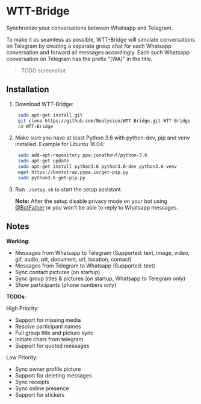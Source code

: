 # WTT-Bridge

Synchronize your conversations between Whatsapp and Telegram. 

To make it as seamless as possible, WTT-Bridge will simulate conversations on Telegram by creating a separate group chat for each Whatsapp conversation and forward all messages accordingly.
Each such Whatsapp conversation on Telegram has the prefix "[WA]" in the title.

> TODO screenshot

## Installation

1. Download WTT-Bridge:
   
   ```bash
    sudo apt-get install git
    git clone https://github.com/Neolysion/WTT-Bridge.git WTT-Bridge
    cd WTT-Bridge
   ```

2. Make sure you have at least Python 3.6 with python-dev, pip and venv installed.
   Example for Ubuntu 16.04:
   
   ```bash
    sudo add-apt-repository ppa:jonathonf/python-3.6
    sudo apt-get update
    sudo apt-get install python3.6 python3.6-dev python3.6-venv
    wget https://bootstrap.pypa.io/get-pip.py
    sudo python3.6 get-pip.py
   ```

3. Run `./setup.sh` to start the setup assistant.

   **Note:** After the setup disable privacy mode on your bot using [@BotFather](https://telegram.me/botfather) or you won't be able to reply to Whatsapp messages.

## Notes

__Working__:
- Messages from Whatsapp to Telegram (Supported: text, image, video, gif, audio, ptt, document, url, location, contact)
- Messages from Telegram to Whatsapp (Supported: text) 
- Sync contact pictures (on startup)
- Sync group titles & pictures (on startup, Whatsapp to Telegram only)
- Show participants (phone numbers only)
  
  
    
__TODOs__:

High Priority:
- Support for missing media
- Resolve participant names
- Full group title and picture sync
- Initiate chats from telegram
- Support for quoted messages

Low Priority:
- Sync owner profile picture
- Support for deleting messages
- Sync receipts 
- Sync online presence
- Support for stickers

